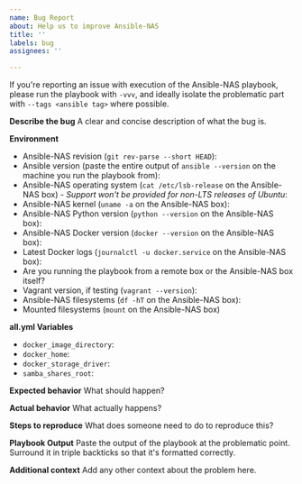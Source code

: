 ```yaml
---
name: Bug Report
about: Help us to improve Ansible-NAS
title: ''
labels: bug
assignees: ''

---
```


If you're reporting an issue with execution of the Ansible-NAS playbook, please run the playbook with `-vvv`, and ideally isolate the problematic part with `--tags <ansible tag>` where possible.

**Describe the bug**
A clear and concise description of what the bug is.

**Environment**
- Ansible-NAS revision (`git rev-parse --short HEAD`):
- Ansible version (paste the entire output of `ansible --version` on the machine you run the playbook from):
- Ansible-NAS operating system (`cat /etc/lsb-release` on the Ansible-NAS box) - _Support won't be provided for non-LTS releases of Ubuntu_:
- Ansible-NAS kernel (`uname -a` on the Ansible-NAS box):
- Ansible-NAS Python version (`python --version` on the Ansible-NAS box):
- Ansible-NAS Docker version (`docker --version` on the Ansible-NAS box):
- Latest Docker logs (`journalctl -u docker.service` on the Ansible-NAS box):
- Are you running the playbook from a remote box or the Ansible-NAS box itself? 
- Vagrant version, if testing (`vagrant --version`):
- Ansible-NAS filesystems (`df -hT` on the Ansible-NAS box):
- Mounted filesystems (`mount` on the Ansible-NAS box)

**all.yml Variables**
- `docker_image_directory`:
- `docker_home`:
- `docker_storage_driver`:
- `samba_shares_root`:

**Expected behavior**
What should happen?

**Actual behavior**
What actually happens?

**Steps to reproduce**
What does someone need to do to reproduce this?

**Playbook Output**
Paste the output of the playbook at the problematic point. Surround it in triple backticks so that it's formatted correctly.

**Additional context**
Add any other context about the problem here.
